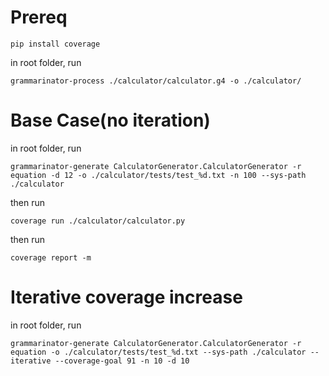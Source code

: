 # Prereq

`pip install coverage`

in root folder, run

`grammarinator-process ./calculator/calculator.g4 -o ./calculator/`

# Base Case(no iteration)

in root folder, run

`grammarinator-generate CalculatorGenerator.CalculatorGenerator -r equation -d 12 -o ./calculator/tests/test_%d.txt -n 100 --sys-path ./calculator`

then run

`coverage run ./calculator/calculator.py`

then run

`coverage report -m`

# Iterative coverage increase

in root folder, run

`grammarinator-generate CalculatorGenerator.CalculatorGenerator -r equation -o ./calculator/tests/test_%d.txt --sys-path ./calculator --iterative --coverage-goal 91 -n 10 -d 10`
